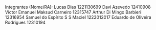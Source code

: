 Integrantes (Nome/RA):
Lucas Dias 1221130699
Davi Azevedo 12410908
Victor Emanuel Maksud Carneiro 12315747
Arthur Di Mingo Barbieri 12316954
Samuel do Espírito S S Maciel 1222012017
Eduardo de Oliveira Rodrigues 12310194
